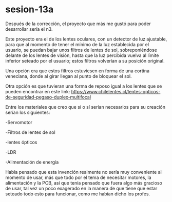 # sesion-13a
Después de la corrección, el proyecto que más me gustó para poder desarrollar sería el n3.

Este proyecto era el de los lentes oculares, con un detector de luz ajustable, para que al momento de tener el mínimo de la luz establecida por el usuario, se puedan bajar unos filtros de lentes de sol, sobreponiéndose delante de los lentes de visión, hasta que la luz percibida vuelva al límite inferior seteado por el usuario; estos filtros volverían a su posición original.

Una opción era que estos filtros estuviesen en forma de una cortina veneciana, donde al girar llegan al punto de bloquear el sol.

Otra opción es que tuvieran una forma de reposo igual a los lentes que se pueden encontrar en este link: https://www.chilelentes.cl/lentes-opticos-de-seguridad-pegaso-duplex-multifocal

Entre los materiales que creo que sí o sí serían necesarios para su creación serían los siguientes:

-Servomotor  

-Filtros de lentes de sol  

-lentes ópticos  

-LDR  

-Alimentación de energía  

Había pensado que esta invención realmente no sería muy conveniente al momento de usar, más que todo por el tema de necesitar motores, la alimentación y la PCB, así que tenía pensado que fuera algo más gracioso de usar, tal vez un poco exagerado en la manera de que tiene que estar seteado todo esto para funcionar, como me habían dicho los profes.

